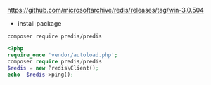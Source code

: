 https://github.com/microsoftarchive/redis/releases/tag/win-3.0.504

- install package
```
composer require predis/predis
```

````php
<?php
require_once 'vendor/autoload.php';
composer require predis/predis
$redis = new Predis\Client();
echo  $redis->ping();
````
